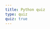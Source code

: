 ```yaml
---
title: Python quiz
type: quiz
quiz: true
---
```


<div class="p-5" id="quiz-content">
</div>

<script>
    quizStart('../PY.02.Q.json', 'quiz-content');
</script>
